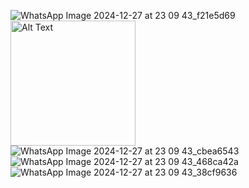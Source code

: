 ![WhatsApp Image 2024-12-27 at 23 09 43_f21e5d69](https://github.com/user-attachments/assets/8fcfb413-f8ec-4466-9998-897c098520a1)
<img src="![WhatsApp Image 2024-12-27 at 23 09 43_c6e44cbc](https://github.com/user-attachments/assets/84df55f8-2147-411b-b770-df5370c9b84a)
" alt="Alt Text" width="200"/>
![WhatsApp Image 2024-12-27 at 23 09 43_cbea6543](https://github.com/user-attachments/assets/4988d2e1-0153-456c-a25d-025200cfd980)
![WhatsApp Image 2024-12-27 at 23 09 43_468ca42a](https://github.com/user-attachments/assets/51967aa0-d64a-4705-9ccd-bb86a4703c7a)
![WhatsApp Image 2024-12-27 at 23 09 43_38cf9636](https://github.com/user-attachments/assets/8c65efeb-f753-4f36-9043-48d4d791050e)
